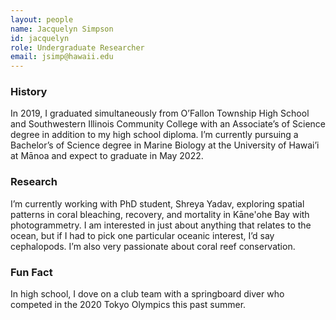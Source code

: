```yaml
---
layout: people
name: Jacquelyn Simpson
id: jacquelyn
role: Undergraduate Researcher
email: jsimp@hawaii.edu
---
```


### History

In 2019, I graduated simultaneously from O’Fallon Township High School and Southwestern Illinois Community College with an Associate’s of Science degree in addition to my high school diploma.  I’m currently pursuing a Bachelor’s of Science degree in Marine Biology at the University of Hawai’i at Mānoa and expect to graduate in May 2022.


### Research

I’m currently working with PhD student, Shreya Yadav, exploring spatial patterns in coral bleaching, recovery, and mortality in Kāne'ohe Bay with photogrammetry. I am interested in just about anything that relates to the ocean, but if I had to pick one particular oceanic interest, I’d say cephalopods.  I’m also very passionate about coral reef conservation.

### Fun Fact

In high school, I dove on a club team with a springboard diver who competed in the 2020 Tokyo Olympics this past summer.

